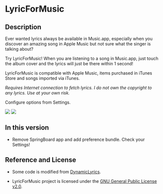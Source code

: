 # LyricForMusic

## Description

Ever wanted lyrics always be available in Music.app, especially when you discover an amazing song in Apple Music but not sure what the singer is talking about?

Try LyricForMusic! When you are listening to a song in Music.app, just touch the album cover and the lyrics will just be there within 1 second!

LyricForMusic is compatible with Apple Music, items purchased in iTunes Store and songs imported via iTunes.

*Requires Internet connection to fetch lyrics. I do not own the copyright to any lyrics. Use at your own risk.*

Configure options from Settings.

![](http://i1028.photobucket.com/albums/y349/JLTHU/Github/lyricformusic1_zpswzypal9j.jpg)
![](http://i1028.photobucket.com/albums/y349/JLTHU/Github/lyricformusic2_zps6zbzlhiy.jpg)

## In this version

- Remove SpringBoard app and add preference bundle. Check your Settings!

## Reference and License

- Some code is modified from [DynamicLyrics](https://github.com/MartianZ/DynamicLyrics).

- LyricForMusic project is licensed under the [GNU General Public License v2.0](http://www.gnu.org/licenses/old-licenses/gpl-2.0.en.html).